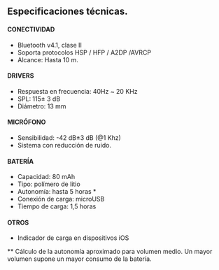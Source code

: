 ## Especificaciones técnicas.

#### CONECTIVIDAD
- Bluetooth v4.1, clase II
- Soporta protocolos HSP / HFP / A2DP /AVRCP 
- Alcance: Hasta 10 m.
 
#### DRIVERS
- Respuesta en frecuencia: 40Hz ~ 20 KHz
- SPL: 115± 3 dB
- Diámetro: 13 mm

#### MICRÓFONO
- Sensibilidad: -42 dB±3 dB (@1 Khz)
- Sistema con reducción de ruido.

#### BATERÍA
- Capacidad: 80 mAh
- Tipo: polímero de litio
- Autonomía: hasta 5 horas *
- Conexión de carga: microUSB
- Tiempo de carga: 1,5 horas

#### OTROS
- Indicador de carga en dispositivos iOS

** Cálculo de la autonomía aproximado para volumen medio. Un mayor volumen supone un mayor consumo de la batería.
